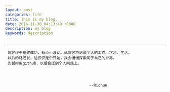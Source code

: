 ```yaml
---
layout: post
categories: life
title: This is my blog.
date: 2016-11-30 04:13:49 +0800
description: my blog
keywords: description
---
```



---


     博客终于搭建成功，有点小激动。此博客将记录个人的工作、学习、生活。
     以后的路还长，这仅仅是个开始，我会慢慢探索属于自己的世界。
     先暂时用github，以后会迁到个人网站上。
     
     
                                                         

										 --Richun  





